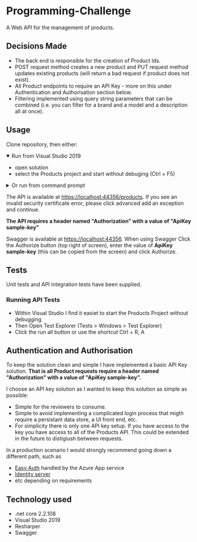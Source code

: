 # Programming-Challenge

A Web API for the management of products.  

## Decisions Made

- The back end is responsible for the creation of Product Ids.
- POST request method creates a new product and PUT request method updates existing products (will return a bad request if product does not exist).
- All Product endpoints to require an API Key - more on this under Authentication and Authorisation section below.
- Filtering implemented using query string parameters that can be combined (i.e. you can filter for a brand and a model and a description all at once).

## Usage

Clone repository, then either:

<details open>
  <summary>Run from Visual Studio 2019 </summary>

* open solution
* select the Products project and start without debuging (Ctrl + F5)

</details>

<details>
  <summary>Or run from command prompt</summary>

* open cmd from where the solution and run the following command
```
dotnet run --project Products\Products
```

**Use any other browser besides Chrome if you want to run from the command prompt** - otherwise you might see an ERR_CERT_AUTHORITY_INVALID that I haven't had time to look at.  

</details>

The API is available at <a href="https://localhost:44356/products" target="_">https://localhost:44356/products</a>.  If you see an invalid security certificate error, please click advanced add an exception and continue.  

**The API requires a header named "Authorization" with a value of "ApiKey sample-key"**

Swagger is available at <a href="https://localhost:44356" target="_">https://localhost:44356</a>.  When using Swagger Click the Authorize button (top right of screen), enter the value of **ApiKey sample-key** (this can be copied from the screen) and click Authorize.

## Tests

Unit tests and API integration tests have been supplied. 

### Running API Tests
* Within Visual Studio I find it easiet to start the Products Project without debugging
* Then Open Test Explorer (Tests > Windows > Test Explorer)
* Click the run all button or use the shortcut Ctrl + R, A

## Authentication and Authorisation

To keep the solution clean and simple I have implemented a basic API Key solution. **That is all Product requests require a header named "Authorization" with a value of "ApiKey sample-key".**  

I choose an API key solution as I wanted to keep this solution as simple as possible:
- Simple for the reviewers to consume.
- Simple to avoid implementing a complicated login process that migth require a persistant data store, a UI front end, etc.
- For simplicity there is only one API key setup. If you have access to the key you have access to all of the Products API.  This could be extended in the future to distigiush between requests.

In a production scenario I would strongly recommend going down a different path, such as
- [Easy Auth](https://docs.microsoft.com/en-us/azure/app-service/overview-authentication-authorization) handled by the Azure App service 
- [Identity server](https://identityserver.io/)
- etc depending on requirements

## Technology used

- .net core 2.2.108
- Visual Studio 2019
- Resharper
- Swagger